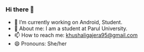### Hi there 👋

- 🔭 I’m currently working on Android, Student.
- 💬 About me: I am a student at Parul University.
- 📫 How to reach me: khushaligajera95@gmail.com
- 😄 Pronouns: She/her
